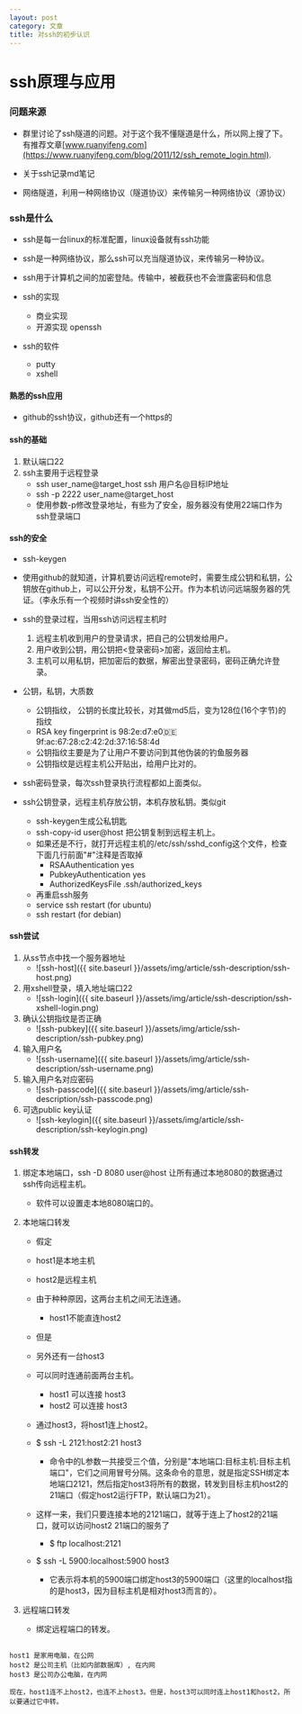 ```yaml
---
layout: post
category: 文章
title: 对ssh的初步认识
---
```


# ssh原理与应用

### 问题来源

- 群里讨论了ssh隧道的问题。对于这个我不懂隧道是什么，所以网上搜了下。有推荐文章[www.ruanyifeng.com](https://www.ruanyifeng.com/blog/2011/12/ssh_remote_login.html).

- 关于ssh记录md笔记

- 网络隧道，利用一种网络协议（隧道协议）来传输另一种网络协议（源协议）

### ssh是什么
- ssh是每一台linux的标准配置，linux设备就有ssh功能
- ssh是一种网络协议，那么ssh可以充当隧道协议，来传输另一种协议。
- ssh用于计算机之间的加密登陆。传输中，被截获也不会泄露密码和信息

- ssh的实现
    - 商业实现
    - 开源实现 openssh
- ssh的软件 
    - putty
    - xshell

#### 熟悉的ssh应用
- github的ssh协议，github还有一个https的


#### ssh的基础
1. 默认端口22
2. ssh主要用于远程登录
    - ssh user_name@target_host  ssh 用户名@目标IP地址
    - ssh -p 2222 user_name@target_host  
    - 使用参数-p修改登录地址，有些为了安全，服务器没有使用22端口作为ssh登录端口

#### ssh的安全
- ssh-keygen
- 使用github的就知道，计算机要访问远程remote时，需要生成公钥和私钥，公钥放在github上，可以公开分发，私钥不公开。作为本机访问远端服务器的凭证。（李永乐有一个视频时讲ssh安全性的）

- ssh的登录过程，当用ssh访问远程主机时
    1. 远程主机收到用户的登录请求，把自己的公钥发给用户。
    2. 用户收到公钥，用公钥把<登录密码>加密，返回给主机。
    3. 主机可以用私钥，把加密后的数据，解密出登录密码，密码正确允许登录。

- 公钥，私钥，大质数
    - 公钥指纹， 公钥的长度比较长，对其做md5后，变为128位(16个字节)的指纹
    - RSA key fingerprint is 98:2e:d7:e0:de:9f:ac:67:28:c2:42:2d:37:16:58:4d
    - 公钥指纹主要是为了让用户不要访问到其他伪装的钓鱼服务器
    - 公钥指纹是远程主机公开贴出，给用户比对的。

- ssh密码登录，每次ssh登录执行流程都如上面类似。
- ssh公钥登录，远程主机存放公钥，本机存放私钥。类似git
    - ssh-keygen生成公私钥匙
    - ssh-copy-id user@host 把公钥复制到远程主机上。
    - 如果还是不行，就打开远程主机的/etc/ssh/sshd_config这个文件，检查下面几行前面"#"注释是否取掉
        - RSAAuthentication yes
        - PubkeyAuthentication yes
        - AuthorizedKeysFile .ssh/authorized_keys
    - 再重启ssh服务
     - service ssh restart (for ubuntu)
     - ssh restart (for debian)

#### ssh尝试
1. 从ss节点中找一个服务器地址
    - ![ssh-host]({{ site.baseurl }}/assets/img/article/ssh-description/ssh-host.png)
2. 用xshell登录，填入地址端口22
    - ![ssh-login]({{ site.baseurl }}/assets/img/article/ssh-description/ssh-xshell-login.png)
3. 确认公钥指纹是否正确
    - ![ssh-pubkey]({{ site.baseurl }}/assets/img/article/ssh-description/ssh-pubkey.png)
4. 输入用户名
    - ![ssh-username]({{ site.baseurl }}/assets/img/article/ssh-description/ssh-username.png)
5. 输入用户名对应密码
    - ![ssh-passcode]({{ site.baseurl }}/assets/img/article/ssh-description/ssh-passcode.png)
6. 可选public key认证
    - ![ssh-keylogin]({{ site.baseurl }}/assets/img/article/ssh-description/ssh-keylogin.png)


#### ssh转发
1. 绑定本地端口，ssh -D 8080 user@host 让所有通过本地8080的数据通过ssh传向远程主机。
    - 软件可以设置走本地8080端口的。

2. 本地端口转发
    - 假定
    - host1是本地主机 
    - host2是远程主机 
    - 由于种种原因，这两台主机之间无法连通。
        - host1不能直连host2
    - 但是
    - 另外还有一台host3
    - 可以同时连通前面两台主机。
        - host1 可以连接 host3
        - host2 可以连接 host3
    - 通过host3，将host1连上host2。

    - $ ssh -L 2121:host2:21 host3
        - 命令中的L参数一共接受三个值，分别是"本地端口:目标主机:目标主机端口"，它们之间用冒号分隔。这条命令的意思，就是指定SSH绑定本地端口2121，然后指定host3将所有的数据，转发到目标主机host2的21端口（假定host2运行FTP，默认端口为21）。
    - 这样一来，我们只要连接本地的2121端口，就等于连上了host2的21端口，就可以访问host2 21端口的服务了
        - $ ftp localhost:2121

    - $ ssh -L 5900:localhost:5900 host3
        - 它表示将本机的5900端口绑定host3的5900端口（这里的localhost指的是host3，因为目标主机是相对host3而言的）。

3. 远程端口转发
    - 绑定远程端口的转发。

```text

host1 是家用电脑，在公网
host2 是公司主机（比如内部数据库）, 在内网
host3 是公司办公电脑，在内网

现在，host1连不上host2，也连不上host3。但是，host3可以同时连上host1和host2，所以要通过它中转。

```